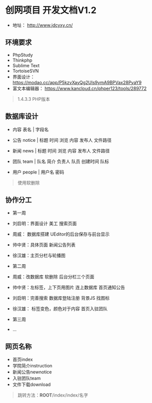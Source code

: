 创网项目 开发文档V1.2
===============

* 地址：
http://www.jdcyxy.cn/

## 环境要求
* PhpStudy
* Thinkphp
* Sublime Text
* TortoiseSVN
* 界面设计：
https://modao.cc/app/P5kzvXayQg2Uls9ymA9BPVax28PyaY9
* 富文本编辑器：
https://www.kancloud.cn/phper123/tools/289772
>1.4.3.3 PHP版本

## 数据库设计

* 内容	表名	| 字段名

* 公告	notice  | 标题 时间 浏览 内容 发布人 文件路径
* 新闻	news	| 标题 时间 浏览 内容 发布人 文件路径
* 团队	team	| 队名 简介 负责人 队员 创建时间 队标
* 用户	people  | 用户名 密码
>使用软删除

## 协作分工
* 第一周
* 刘启明：界面设计 美工 搜索页面
* 周威： 数据库搭建 UEditor的后台保存与前台显示
* 帅中贤：具体页面 新闻公告列表
* 徐汉雄：主页分栏与轮播图

* 第二周
* 周威：改数据库 软删除 后台分栏三个页面
* 帅中贤：左标签，上下页用图片 连上数据库 首页通知公告
* 刘启明：完善搜索 数据库登陆注册 背景JS 找图标
* 徐汉雄： 标签变色，颜色对于内容 首页入驻团队

* 第三周
* ...

## 网页名称
* 首页index 
* 学院简介instruction 
* 新闻公告newnotice 
* 入驻团队team 
* 文件下载download
>跳转方法：__ROOT__/index/index/名字